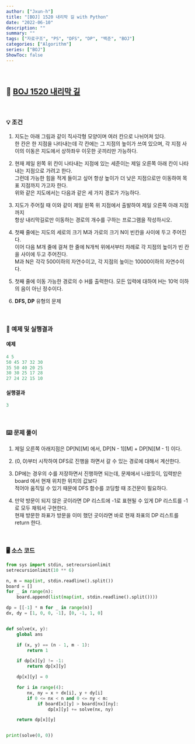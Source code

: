 ```yaml
---
author: ["Jxun-h"]
title: "[BOJ] 1520 내리막 길 with Python"
date: "2022-06-10"
description: ""
summary: ""
tags: ["자료구조", "PS", "DFS", "DP", "백준", "BOJ"]
categories: ["Algorithm"]
series: ["BOJ"]
ShowToc: false
---
```


<br>

## 📌 <a href="https://www.acmicpc.net/problem/1520" target="_blank">BOJ 1520 내리막 길</a>

<br>

### 💡 조건

1.  지도는 아래 그림과 같이 직사각형 모양이며 여러 칸으로 나뉘어져 있다.  
    한 칸은 한 지점을 나타내는데 각 칸에는 그 지점의 높이가 쓰여 있으며, 각 지점 사이의 이동은 지도에서 상하좌우 이웃한 곳끼리만 가능하다.

2.  현재 제일 왼쪽 위 칸이 나타내는 지점에 있는 세준이는 제일 오른쪽 아래 칸이 나타내는 지점으로 가려고 한다.  
    그런데 가능한 힘을 적게 들이고 싶어 항상 높이가 더 낮은 지점으로만 이동하여 목표 지점까지 가고자 한다.  
    위와 같은 지도에서는 다음과 같은 세 가지 경로가 가능하다.

3.  지도가 주어질 때 이와 같이 제일 왼쪽 위 지점에서 출발하여 제일 오른쪽 아래 지점까지  
    항상 내리막길로만 이동하는 경로의 개수를 구하는 프로그램을 작성하시오.

4.  첫째 줄에는 지도의 세로의 크기 M과 가로의 크기 N이 빈칸을 사이에 두고 주어진다.  
    이어 다음 M개 줄에 걸쳐 한 줄에 N개씩 위에서부터 차례로 각 지점의 높이가 빈 칸을 사이에 두고 주어진다.  
    M과 N은 각각 500이하의 자연수이고, 각 지점의 높이는 10000이하의 자연수이다.

5.  첫째 줄에 이동 가능한 경로의 수 H를 출력한다. 모든 입력에 대하여 H는 10억 이하의 음이 아닌 정수이다.

6.  **DFS, DP** 유형의 문제

<br>

### 🔖 예제 및 실행결과

#### 예제

```py
4 5
50 45 37 32 30
35 50 40 20 25
30 30 25 17 28
27 24 22 15 10
```

#### 실행결과

```py
3
```

<br>

### ⌨️ 문제 풀이

1.  제일 오른쪽 아래지점은 DP[N][M] 에서, DP[N - 1][M] + DP[N][M - 1] 이다.

2.  (0, 0)부터 시작하여 DFS로 진행을 하면서 갈 수 있는 경로에 대해서 계산한다.

3.  DP에는 경우의 수를 저장하면서 진행하면 되는데, 문제에서 나왔듯이, 입력받은 board 에서 현재 위치한 위치의 값보다  
    적어야 움직일 수 있기 때문에 DFS 함수를 코딩할 때 조건문이 필요하다.

4.  만약 방문이 되지 않은 곳이라면 DP 리스트에 -1로 표현될 수 있게 DP 리스트를 -1 로 모두 채워서 구현한다.  
    현재 방문한 좌표가 방문을 이미 했던 곳이라면 바로 현재 좌표의 DP 리스트를 return 한다.

<br>

### 🖥 소스 코드

```py
from sys import stdin, setrecursionlimit
setrecursionlimit(10 ** 6)

n, m = map(int, stdin.readline().split())
board = []
for _ in range(n):
    board.append(list(map(int, stdin.readline().split())))

dp = [[-1] * m for _ in range(n)]
dx, dy = [1, 0, 0, -1], [0, -1, 1, 0]


def solve(x, y):
    global ans

    if (x, y) == (n - 1, m - 1):
        return 1

    if dp[x][y] != -1:
        return dp[x][y]

    dp[x][y] = 0

    for i in range(4):
        nx, ny = x + dx[i], y + dy[i]
        if 0 <= nx < n and 0 <= ny < m:
            if board[x][y] > board[nx][ny]:
                dp[x][y] += solve(nx, ny)

    return dp[x][y]


print(solve(0, 0))
```
